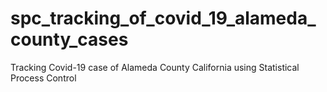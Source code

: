# spc_tracking_of_covid_19_alameda_county_cases
Tracking Covid-19 case of Alameda County California using Statistical Process Control
